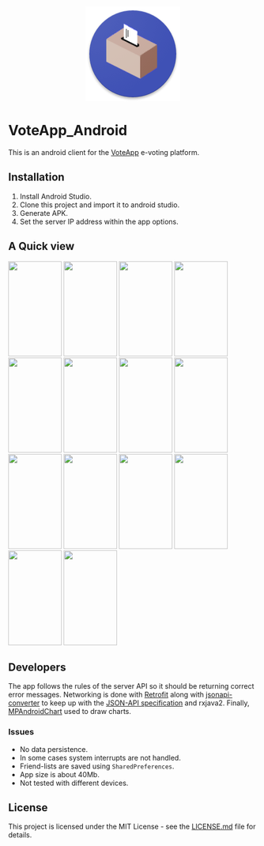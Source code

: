 <p align="center">
  <img src="./app/src/main/res/mipmap-xxxhdpi/ic_launcher.png">
</p>

# VoteApp_Android

This is an android client for the [VoteApp](https://github.com/sstamatiadis/VoteApp) e-voting platform.

## Installation

1. Install Android Studio.
2. Clone this project and import it to android studio.
3. Generate APK.
4. Set the server IP address within the app options.

## A Quick view

<div>
  <img width="108px" height="192px" src="../assets/img/screen01.png">
  <img width="108px" height="192px" src="../assets/img/screen02.png">
  <img width="108px" height="192px" src="../assets/img/screen03.png">
  <img width="108px" height="192px" src="../assets/img/screen04.png">
  <img width="108px" height="192px" src="../assets/img/screen05.png">
  <img width="108px" height="192px" src="../assets/img/screen06.png">
  <img width="108px" height="192px" src="../assets/img/screen07.png">
  <img width="108px" height="192px" src="../assets/img/screen08.png">
  <img width="108px" height="192px" src="../assets/img/screen09.png">
  <img width="108px" height="192px" src="../assets/img/screen10.png">
  <img width="108px" height="192px" src="../assets/img/screen11.png">
  <img width="108px" height="192px" src="../assets/img/screen12.png">
  <img width="108px" height="192px" src="../assets/img/screen13.png">
  <img width="108px" height="192px" src="../assets/img/screen14.png">
</div>

## Developers

The app follows the rules of the server API so it should be returning correct error messages.
Networking is done with [Retrofit](https://github.com/square/retrofit) along with [jsonapi-converter](https://github.com/jasminb/jsonapi-converter)
to keep up with the [JSON-API specification](http://jsonapi.org/) and rxjava2. Finally, [MPAndroidChart](https://github.com/PhilJay/MPAndroidChart)
used to draw charts.

### Issues

- No data persistence.
- In some cases system interrupts are not handled.
- Friend-lists are saved using `SharedPreferences`.
- App size is about 40Mb.
- Not tested with different devices.

## License

This project is licensed under the MIT License - see the [LICENSE.md](./LICENSE.md) file for details.
